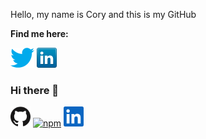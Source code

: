 Hello, my name is Cory and this is my GitHub

**Find me here:**

[![Twitter](Icons/twitter.png)](https://twitter.com/CoryUpham)
[![LinkedIn](Icons/linkedin.png)](https://www.linkedin.com/in/coryupham/)



### Hi there 👋

<p align="left">
  <a href="https://github.com/peterthehan"><img alt="GitHub" height="32" width="32" src="assets/github.svg"></a>
  <a href="https://www.npmjs.com/~peterthehan"><img alt="npm" height="32" width="32" src="assets/npm.svg"></a>
  <a href="https://linkedin.com/in/peter-han"><img alt="LinkedIn" height="32" width="32" src="assets/linkedin.svg"></a>
</p>